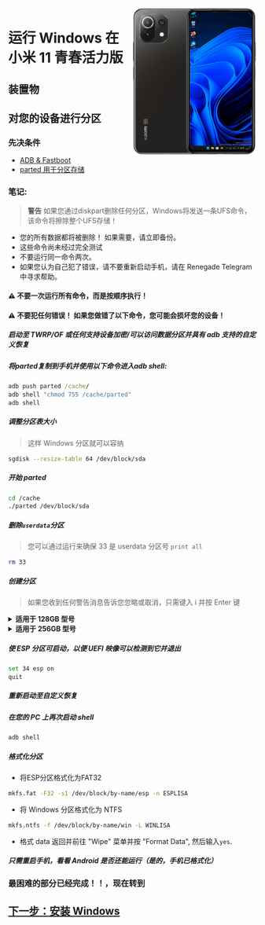 <img align="right" src="https://github.com/ETCHDEV/Port-Windows-11-Xiaomi-11-Lite-NE/blob/main/lisa.png " width="250" alt="小米 11 青春活力版 上运行 Windows 11">


# 运行 Windows 在 小米 11 青春活力版

## 装置物

## 对您的设备进行分区

### 先决条件
- [ADB & Fastboot](https://developer.android.com/studio/releases/platform-tools)
- [parted 用于分区存储](https://www.mediafire.com/file/s9bjano4pezphou/parted/file)

### 笔记:
> **警告** 如果您通过diskpart删除任何分区，Windows将发送一条UFS命令，该命令将擦除整个UFS存储！
- 您的所有数据都将被删除！ 如果需要，请立即备份。
- 这些命令尚未经过完全测试
- 不要运行同一命令两次。
- 如果您认为自己犯了错误，请不要重新启动手机，请在 Renegade Telegram 中寻求帮助。

#### ⚠️ 不要一次运行所有命令，而是按顺序执行！

#### ⚠️ 不要犯任何错误！ 如果您做错了以下命令，您可能会损坏您的设备！

##### 启动至 TWRP/OF 或任何支持设备加密/可以访问数据分区并具有 adb 支持的自定义恢复
##### 将parted复制到手机并使用以下命令进入adb shell:

```cmd
adb push parted /cache/
adb shell "chmod 755 /cache/parted"
adb shell
```

##### 调整分区表大小
> 这样 Windows 分区就可以容纳
```sh
sgdisk --resize-table 64 /dev/block/sda
```

##### 开始 parted
```sh
cd /cache
./parted /dev/block/sda
```

##### 删除`userdata`分区
> 您可以通过运行来确保 33 是 userdata 分区号
>  `print all`
```sh
rm 33
```

##### 创建分区
> 如果您收到任何警告消息告诉您忽略或取消，只需键入 i 并按 Enter 键

<details>
<summary><b><strong>适用于 128GB 型号</strong></b></summary>



- 创建Android's data分区
```sh
mkpart userdata ext4 12.2GB 70.0GB
```

- 创建ESP分区（存储Windows引导加载程序数据和EFI文件）
```sh
mkpart esp fat32 70.0GB 70.3GB 
```

- 创建将安装 Windows 的主分区
```sh
mkpart win ntfs 70.3GB 125GB
```

  </summary>
</details>

<details>
<summary><b><strong>适用于 256GB 型号</strong></b></summary>


- 创建Android's data分区(使用 print 找到最后一部分结束的位置，并从那里开始userdata部分
```sh
mkpart userdata ext4 12.2GB 140.2GB
```

- 创建ESP分区（存储Windows引导加载程序数据和EFI文件）
```sh
mkpart esp fat32 140.2GB 140.5GB
```

- 创建将安装 Windows 的主分区
```sh
mkpart win ntfs 140.5GB 254GB
```
  </summary>
</details>

##### 使 ESP 分区可启动，以便 UEFI 映像可以检测到它并退出
```sh
set 34 esp on
quit
```
##### 重新启动至自定义恢复
##### 在您的 PC 上再次启动 shell
```cmd
adb shell
```

##### 格式化分区
-  将ESP分区格式化为FAT32
```sh
mkfs.fat -F32 -s1 /dev/block/by-name/esp -n ESPLISA
```

-  将 Windows 分区格式化为 NTFS
```sh
mkfs.ntfs -f /dev/block/by-name/win -L WINLISA
```
- 格式 data
返回并前往 "Wipe" 菜单并按 "Format Data", 
然后输入`yes`.

##### 只需重启手机，看看 Android 是否还能运行（是的，手机已格式化）

### 最困难的部分已经完成！！，现在转到

## [下一步：安装 Windows](./安装.md)
